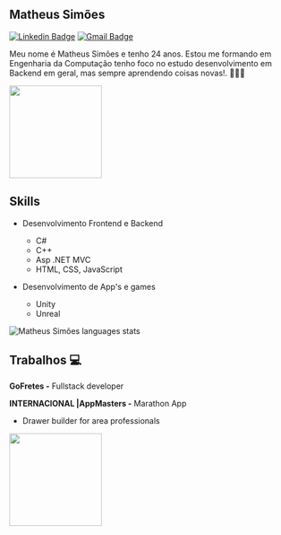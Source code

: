 ## Matheus Simões ##

[![Linkedin Badge](https://img.shields.io/badge/-Matheus%20Simões-ad0c5a?style=flat-square&logo=Linkedin&logoColor=white&link=https://www.linkedin.com/in/matheussourgames/)](https://www.linkedin.com/in/matheussourgames/) 
[![Gmail Badge](https://img.shields.io/badge/-matheusjut@gmail.com-ad0c5a?style=flat-square&logo=Gmail&logoColor=white&link=mailto:matheusjut@gmail.com)](mailto:matheusjut@gmail.com)

Meu nome é Matheus Simões e tenho 24 anos. Estou me formando em Engenharia da Computação tenho foco no estudo desenvolvimento em Backend em geral, mas sempre aprendendo coisas novas!. 👨🏼‍🎓

<p align="left">
  <a href="https://github.com/anuraghazra/github-readme-stats">
    <img
      align="center"
      height="165"
      src="https://github-readme-stats.vercel.app/api?username=MatheusSMA&count_private=true&show_icons=true&custom_title=Github%20Status&hide=issues&theme=radical"
    />
  </a>
</p>

## Skills
* Desenvolvimento Frontend e Backend
  - C#
  - C++
  - Asp .NET MVC
  - HTML, CSS, JavaScript

* Desenvolvimento de App's e games
  - Unity
  - Unreal


![Matheus Simões languages stats](https://github-readme-stats.vercel.app/api/top-langs/?username=matheussma&layout=compact&&theme=radical)

## Trabalhos 💻

**GoFretes -** Fullstack developer

**INTERNACIONAL |AppMasters -** Marathon App
  - Drawer builder for area professionals

<p align="left">
  <a href="https://github.com/anuraghazra/github-readme-stats">
    <img
      align="center"
      height="165"
      src="https://github-readme-stats.vercel.app/api?username=MatheusSMA&count_private=true&show_icons=true&custom_title=Github%20Status&hide=issues&theme=radical"
    />
  </a>
</p>


